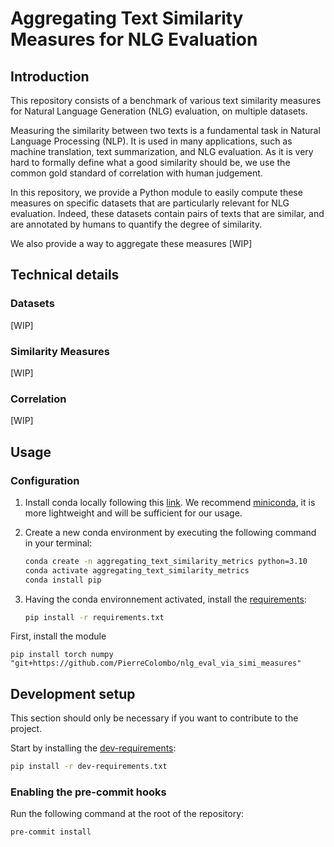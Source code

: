 # Aggregating Text Similarity Measures for NLG Evaluation

## Introduction

This repository consists of a benchmark of various text similarity measures for Natural Language Generation (NLG) evaluation, on multiple datasets.

Measuring the similarity between two texts is a fundamental task in Natural Language Processing (NLP). It is used in many applications, such as machine translation, text summarization, and NLG evaluation. As it is very hard to formally define what a good similarity should be, we use the common gold standard of correlation with human judgement.

In this repository, we provide a Python module to easily compute these measures on specific datasets that are particularly relevant for NLG evaluation. Indeed, these datasets contain pairs of texts that are similar, and are annotated by humans to quantify the degree of similarity.

We also provide a way to aggregate these measures [WIP]

## Technical details

### Datasets

[WIP]

### Similarity Measures

[WIP]

### Correlation

[WIP]


## Usage

### Configuration

1. Install conda locally following this [link](https://docs.conda.io/projects/conda/en/latest/user-guide/install/download.html).
   We recommend [miniconda](https://docs.conda.io/en/latest/miniconda.html), it is more lightweight and will be sufficient for our usage.
2. Create a new conda environment by executing the following command in your terminal:

   ```sh
   conda create -n aggregating_text_similarity_metrics python=3.10
   conda activate aggregating_text_similarity_metrics
   conda install pip
   ```

3. Having the conda environnement activated, install the [requirements](requirements.txt):

   ```sh
   pip install -r requirements.txt
   ```

First, install the module
```shell
pip install torch numpy "git+https://github.com/PierreColombo/nlg_eval_via_simi_measures"
```

## Development setup

This section should only be necessary if you want to contribute to the project.

Start by installing the [dev-requirements](dev-requirements.txt):

```sh
pip install -r dev-requirements.txt
```

### Enabling the pre-commit hooks

Run the following command at the root of the repository:

```sh
pre-commit install
```
